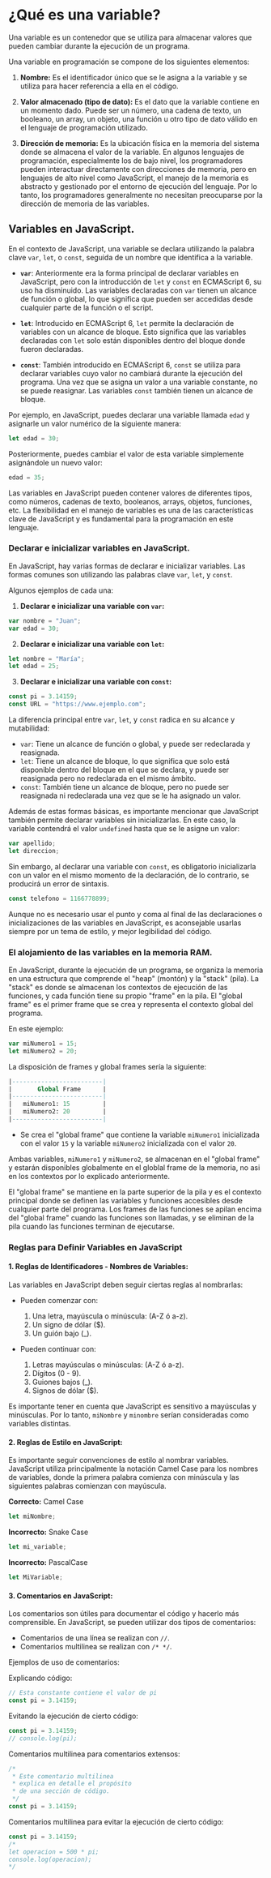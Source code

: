 # ¿Qué es una variable?

Una variable es un contenedor que se utiliza para almacenar valores que pueden cambiar durante la ejecución de un programa. 

Una variable en programación se compone de los siguientes elementos:

1. **Nombre:** Es el identificador único que se le asigna a la variable y se utiliza para hacer referencia a ella en el código.

2. **Valor almacenado (tipo de dato):** Es el dato que la variable contiene en un momento dado. Puede ser un número, una cadena de texto, un booleano, un array, un objeto, una función u otro tipo de dato válido en el lenguaje de programación utilizado.

3. **Dirección de memoria:** Es la ubicación física en la memoria del sistema donde se almacena el valor de la variable. En algunos lenguajes de programación, especialmente los de bajo nivel, los programadores pueden interactuar directamente con direcciones de memoria, pero en lenguajes de alto nivel como JavaScript, el manejo de la memoria es abstracto y gestionado por el entorno de ejecución del lenguaje. Por lo tanto, los programadores generalmente no necesitan preocuparse por la dirección de memoria de las variables.

## Variables en JavaScript.


En el contexto de JavaScript, una variable se declara utilizando la palabra clave `var`, `let`, o `const`, seguida de un nombre que identifica a la variable.

- **`var`**: Anteriormente era la forma principal de declarar variables en JavaScript, pero con la introducción de `let` y `const` en ECMAScript 6, su uso ha disminuido. Las variables declaradas con `var` tienen un alcance de función o global, lo que significa que pueden ser accedidas desde cualquier parte de la función o el script.

- **`let`**: Introducido en ECMAScript 6, `let` permite la declaración de variables con un alcance de bloque. Esto significa que las variables declaradas con `let` solo están disponibles dentro del bloque donde fueron declaradas.

- **`const`**: También introducido en ECMAScript 6, `const` se utiliza para declarar variables cuyo valor no cambiará durante la ejecución del programa. Una vez que se asigna un valor a una variable constante, no se puede reasignar. Las variables `const` también tienen un alcance de bloque.

Por ejemplo, en JavaScript, puedes declarar una variable llamada `edad` y asignarle un valor numérico de la siguiente manera:

```javascript
let edad = 30;
```

Posteriormente, puedes cambiar el valor de esta variable simplemente asignándole un nuevo valor:

```javascript
edad = 35;
```
Las variables en JavaScript pueden contener valores de diferentes tipos, como números, cadenas de texto, booleanos, arrays, objetos, funciones, etc. La flexibilidad en el manejo de variables es una de las características clave de JavaScript y es fundamental para la programación en este lenguaje.


### Declarar e inicializar variables en JavaScript.

En JavaScript, hay varias formas de declarar e inicializar variables. Las formas comunes son utilizando las palabras clave `var`, `let`, y `const`. 

Algunos ejemplos de cada una:

1. **Declarar e inicializar una variable con `var`:**

```javascript
var nombre = "Juan";
var edad = 30;
```

2. **Declarar e inicializar una variable con `let`:**

```javascript
let nombre = "María";
let edad = 25;
```

3. **Declarar e inicializar una variable con `const`:**

```javascript
const pi = 3.14159;
const URL = "https://www.ejemplo.com";
```

La diferencia principal entre `var`, `let`, y `const` radica en su alcance y mutabilidad:

- `var`: Tiene un alcance de función o global, y puede ser redeclarada y reasignada.
- `let`: Tiene un alcance de bloque, lo que significa que solo está disponible dentro del bloque en el que se declara, y puede ser reasignada pero no redeclarada en el mismo ámbito.
- `const`: También tiene un alcance de bloque, pero no puede ser reasignada ni redeclarada una vez que se le ha asignado un valor.

Además de estas formas básicas, es importante mencionar que JavaScript también permite declarar variables sin inicializarlas. En este caso, la variable contendrá el valor `undefined` hasta que se le asigne un valor:

```javascript
var apellido;
let direccion;
```

Sin embargo, al declarar una variable con `const`, es obligatorio inicializarla con un valor en el mismo momento de la declaración, de lo contrario, se producirá un error de sintaxis.

```javascript
const telefono = 1166778899;
```

Aunque no es necesario usar el punto y coma al final de las declaraciones o inicializaciones de las variables en JavaScript, es aconsejable usarlas siempre por un tema de estilo, y mejor legibilidad del código.
### El alojamiento de las variables en la memoria RAM.

En JavaScript, durante la ejecución de un programa, se organiza la memoria en una estructura que comprende el "heap" (montón) y la "stack" (pila). La "stack" es donde se almacenan los contextos de ejecución de las funciones, y cada función tiene su propio "frame" en la pila. El "global frame" es el primer frame que se crea y representa el contexto global del programa.

En este ejemplo:

```javascript
var miNumero1 = 15;
let miNumero2 = 20;
```

La disposición de frames y global frames sería la siguiente:

```SQL
|-------------------------|
|       Global Frame      |
|-------------------------|
|   miNumero1: 15         |
|   miNumero2: 20         |
|-------------------------|
```

- Se crea el "global frame" que contiene la variable `miNumero1` inicializada con el valor `15` y la variable `miNumero2` inicializada con el valor `20`.

Ambas variables, `miNumero1` y `miNumero2`, se almacenan en el "global frame" y estarán disponibles globalmente en el globlal frame de la memoria, no asi en los contextos por lo explicado anteriormente.

El "global frame" se mantiene en la parte superior de la pila y es el contexto principal donde se definen las variables y funciones accesibles desde cualquier parte del programa. Los frames de las funciones se apilan encima del "global frame" cuando las funciones son llamadas, y se eliminan de la pila cuando las funciones terminan de ejecutarse.

### Reglas para Definir Variables en JavaScript

#### 1. Reglas de Identificadores - Nombres de Variables:

Las variables en JavaScript deben seguir ciertas reglas al nombrarlas:

- Pueden comenzar con:
    1. Una letra, mayúscula o minúscula: (A-Z ó a-z).
    2. Un signo de dólar ($).
    3. Un guión bajo (_).

- Pueden continuar con:
    1. Letras mayúsculas o minúsculas: (A-Z ó a-z).
    2. Dígitos (0 - 9).
    3. Guiones bajos (_).
    4. Signos de dólar ($).

Es importante tener en cuenta que JavaScript es sensitivo a mayúsculas y minúsculas. Por lo tanto, `miNombre` y `minombre` serían consideradas como variables distintas.

#### 2. Reglas de Estilo en JavaScript:

Es importante seguir convenciones de estilo al nombrar variables. JavaScript utiliza principalmente la notación Camel Case para los nombres de variables, donde la primera palabra comienza con minúscula y las siguientes palabras comienzan con mayúscula.

**Correcto:** Camel Case

```javascript
let miNombre;
```

**Incorrecto:** Snake Case

```javascript
let mi_variable;
```

**Incorrecto:** PascalCase

```javascript
let MiVariable;
```

#### 3. Comentarios en JavaScript:

Los comentarios son útiles para documentar el código y hacerlo más comprensible. En JavaScript, se pueden utilizar dos tipos de comentarios:

- Comentarios de una línea se realizan con `//`.
- Comentarios multilinea se realizan con `/* */`.

Ejemplos de uso de comentarios:

Explicando código:

```javascript
// Esta constante contiene el valor de pi
const pi = 3.14159;
```

Evitando la ejecución de cierto código:

```javascript
const pi = 3.14159;
// console.log(pi);
```

Comentarios multilinea para comentarios extensos:

```javascript
/*
 * Este comentario multilinea
 * explica en detalle el propósito
 * de una sección de código.
 */
const pi = 3.14159;
```

Comentarios multilinea para evitar la ejecución de cierto código:

```javascript
const pi = 3.14159;
/*
let operacion = 500 * pi;
console.log(operacion);
*/
```
